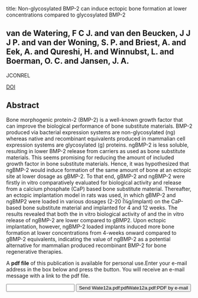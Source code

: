 title: Non-glycosylated BMP-2 can induce ectopic bone formation at lower concentrations compared to glycosylated BMP-2

## van de Watering, F C J. and van den Beucken, J J J P. and van der Woning, S. P. and Briest, A. and Eek, A. and Qureshi, H. and Winnubst, L. and Boerman, O. C. and Jansen, J. A.
JCONREL

<a href="https://doi.org/10.1016/j.jconrel.2011.12.041">DOI</a>

## Abstract
Bone morphogenic protein-2 (BMP-2) is a well-known growth factor that can improve the biological performance of bone substitute materials. BMP-2 produced via bacterial expression systems are non-glycosylated (ng) whereas native and recombinant equivalents produced in mammalian cell expression systems are glycosylated (g) proteins. ngBMP-2 is less soluble, resulting in lower BMP-2 release from carriers as used as bone substitute materials. This seems promising for reducing the amount of included growth factor in bone substitute materials. Hence, it was hypothesized that ngBMP-2 would induce formation of the same amount of bone at an ectopic site at lower dosage as gBMP-2. To that end, gBMP-2 and ngBMP-2 were firstly in vitro comparatively evaluated for biological activity and release from a calcium phosphate (CaP) based bone substitute material. Thereafter, an ectopic implantation model in rats was used, in which gBMP-2 and ngBMP2 were loaded in various dosages (2-20 Î¼g/implant) on the CaP-based bone substitute material and implanted for 4 and 12 weeks. The results revealed that both the in vitro biological activity of and the in vitro release of ngBMP-2 are lower compared to gBMP2. Upon ectopic implantation, however, ngBMP-2 loaded implants induced more bone formation at lower concentrations from 4-weeks onward compared to gBMP-2 equivalents, indicating the value of ngBMP-2 as a potential alternative for mammalian produced recombinant BMP-2 for bone regenerative therapies.

A <b>pdf file</b> of this publication is available for personal use.Enter your e-mail address in the box below and press the button. You will receive an e-mail message with a link to the pdf file.
<form action="sender.php">  <input type="text" name="email">  <input type="submit" value="Send Wate12a.pdf:pdfWate12a.pdf:PDF by e-mail"></form>